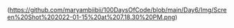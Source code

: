 (https://github.com/maryambiibii/100DaysOfCode/blob/main/Day6/Img/Screen%20Shot%202022-01-15%20at%207.18.30%20PM.png)
